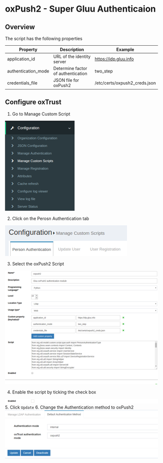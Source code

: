 # oxPush2 - Super Gluu Authenticaion
## Overview
The script has the following properties

|	Property	|	Description		|	Example	|
|-----------------------|-------------------------------|---------------|
|application_id		|URL of the identity server	|https://idp.gluu.info|
|authentication_mode	|Determine factor of authentication|two_step|
|credentials_file	|JSON file for oxPush2 		|/etc/certs/oxpush2_creds.json|

## Configure oxTrust

1. Go to Manage Custom Script

![custom-script](../img/admin-guide/multi-factor/custom-script.png)

2. Click on the Perosn Authentication tab

![person-auth](../img/admin-guide/multi-factor/person-auth.png)

3. Select the oxPush2 Script

![oxpush2-script](../img/admin-guide/multi-factor/oxpush2-script.png)

4. Enable the script by ticking the check box

![enable](../img/admin-guide/enable.png)
5. Click `Update`
6. Change the Authentication method to oxPush2
![oxpush2](../img/admin-guide/multi-factor/oxpush2.png)